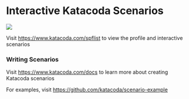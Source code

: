 # Interactive Katacoda Scenarios

[![](http://shields.katacoda.com/katacoda/spflist/count.svg)](https://www.katacoda.com/spflist "Get your profile on Katacoda.com")

Visit https://www.katacoda.com/spflist to view the profile and interactive scenarios

### Writing Scenarios
Visit https://www.katacoda.com/docs to learn more about creating Katacoda scenarios

For examples, visit https://github.com/katacoda/scenario-example
